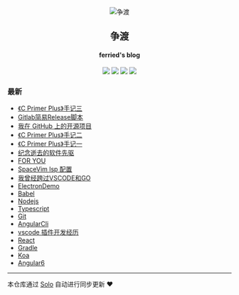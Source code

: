 <p align="center"><img alt="争渡" src="https://s2.ax1x.com/2019/08/19/mlrm34.th.png"></p><h2 align="center">
争渡
</h2>

<h4 align="center">ferried's blog</h4>
<p align="center"><a title="争渡" target="_blank" href="https://github.com/ferried/solo-blog"><img src="https://img.shields.io/github/last-commit/ferried/solo-blog.svg?style=flat-square&color=FF9900"></a>
<a title="GitHub repo size in bytes" target="_blank" href="https://github.com/ferried/solo-blog"><img src="https://img.shields.io/github/repo-size/ferried/solo-blog.svg?style=flat-square"></a>
<a title="Solo Version" target="_blank" href="https://github.com/88250/solo/releases"><img src="https://img.shields.io/badge/solo-3.6.7-f1e05a.svg?style=flat-square&color=blueviolet"></a>
<a title="Hits" target="_blank" href="https://github.com/88250/hits"><img src="https://hits.b3log.org/ferried/solo-blog.svg"></a></p>

### 最新

* [《C Primer Plus》手记三](https://blog.eiyouhe.com/articles/2019/12/06/1575625068064.html)
* [Gitlab简易Release脚本](https://blog.eiyouhe.com/articles/2019/12/05/1575540666877.html)
* [我在 GitHub 上的开源项目](https://blog.eiyouhe.com/my-github-repos)
* [《C Primer Plus》手记二](https://blog.eiyouhe.com/articles/2019/11/25/1574669159322.html)
* [《C Primer Plus》手记一](https://blog.eiyouhe.com/articles/2019/11/17/1573958676119.html)
* [纪念逝去的软件先驱](https://blog.eiyouhe.com/articles/2019/11/14/1573700326199.html)
* [FOR YOU](https://blog.eiyouhe.com/articles/2019/10/29/1572350923307.html)
* [SpaceVim lsp 配置](https://blog.eiyouhe.com/articles/2019/10/28/1572273457212.html)
* [我曾经跨过VSCODE和GO](https://blog.eiyouhe.com/articles/2019/09/11/1568183310422.html)
* [ElectronDemo](https://blog.eiyouhe.com/articles/2019/08/19/1566178789711.html)
* [Babel](https://blog.eiyouhe.com/articles/2019/08/19/1566178740285.html)
* [Nodejs](https://blog.eiyouhe.com/articles/2019/08/19/1566178571707.html)
* [Typescript](https://blog.eiyouhe.com/articles/2019/08/19/1566178523818.html)
* [Git](https://blog.eiyouhe.com/articles/2019/08/19/1566178402477.html)
* [AngularCli](https://blog.eiyouhe.com/articles/2019/08/19/1566177948951.html)
* [vscode 插件开发经历](https://blog.eiyouhe.com/articles/2019/08/19/1566177776340.html)
* [React](https://blog.eiyouhe.com/articles/2019/08/19/1566177016645.html)
* [Gradle](https://blog.eiyouhe.com/articles/2019/08/19/1566176857184.html)
* [Koa](https://blog.eiyouhe.com/articles/2019/08/19/1566176781560.html)
* [Angular6](https://blog.eiyouhe.com/articles/2019/08/19/1566176660956.html)



---

本仓库通过 [Solo](https://github.com/88250/solo) 自动进行同步更新 ❤️ 